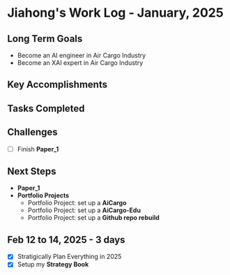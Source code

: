 # Jiahong's Work Log - January, 2025

## Long Term Goals

* Become an AI engineer in Air Cargo Industry
* Become an XAI expert in Air Cargo Industry

## **Key Accomplishments**


## **Tasks Completed**



## **Challenges**

* [ ] Finish  **Paper_1**

## **Next Steps**

* **Paper_1**
* **Portfolio Projects**
  - Portfolio Project: set up a **AiCargo**
  - Portfolio Project: set up a **AiCargo-Edu**
  - Portfolio Project: set up a **Github repo rebuild**

## Feb 12 to 14, 2025 - **3 days**

  - [X] Stratigically Plan Everything in 2025
  - [X] Setup my **Strategy Book**
